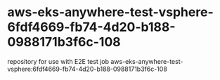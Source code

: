 # aws-eks-anywhere-test-vsphere-6fdf4669-fb74-4d20-b188-0988171b3f6c-108
repository for use with E2E test job aws-eks-anywhere-test-vsphere:6fdf4669-fb74-4d20-b188-0988171b3f6c-108
